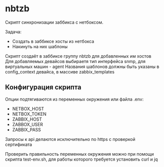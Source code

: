 # nbtzb

Скрипт синхронизации заббикса с нетбоксом.

Задача:
* Создать в заббиксе хосты из нетбокса
* Накинуть на них шаблоны

Скрипт создаёт в заббиксе группу nbtzb для добавленных им хостов
Для добавляемых девайсов выбираетя тип интерфейса snmp, для виртуальных машин - agent
Названия шаблонов должны быть указаны в config_context девайса, в массиве zabbix_templates

## Конфигурация скрипта

Опции подтягиваются из переменных окружения или файла .env:
* NETBOX_HOST
* NETBOX_TOKEN
* ZABBIX_HOST
* ZABBOX_USER
* ZABBIX_PASS

Запросы к api делаются исключительно по https с проверкой сертификата

Проверить правильность переменных окружения можно при помощи скрипта test-env.sh,
для работы которого требуется установить curl и jq
